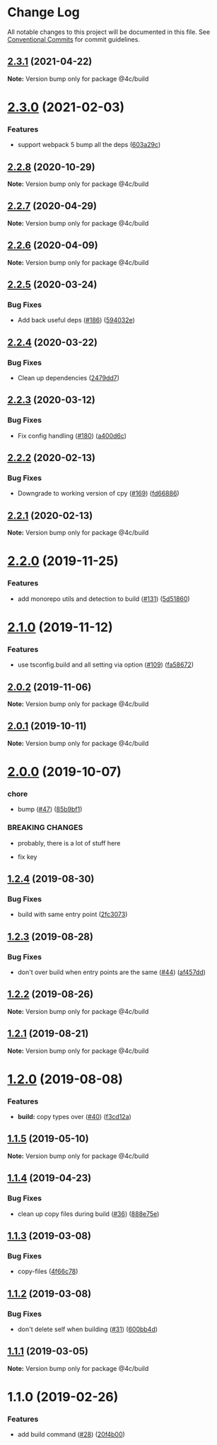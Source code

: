 # Change Log

All notable changes to this project will be documented in this file.
See [Conventional Commits](https://conventionalcommits.org) for commit guidelines.

## [2.3.1](https://github.com/4Catalyzer/cli/compare/@4c/build@2.3.0...@4c/build@2.3.1) (2021-04-22)

**Note:** Version bump only for package @4c/build





# [2.3.0](https://github.com/4Catalyzer/cli/compare/@4c/build@2.2.8...@4c/build@2.3.0) (2021-02-03)


### Features

* support webpack 5 bump all the deps ([603a29c](https://github.com/4Catalyzer/cli/commit/603a29cfc8aa9ca10d6e8c06414ab75b8286ea86))





## [2.2.8](https://github.com/4Catalyzer/cli/compare/@4c/build@2.2.7...@4c/build@2.2.8) (2020-10-29)

**Note:** Version bump only for package @4c/build





## [2.2.7](https://github.com/4Catalyzer/cli/compare/@4c/build@2.2.6...@4c/build@2.2.7) (2020-04-29)

**Note:** Version bump only for package @4c/build





## [2.2.6](https://github.com/4Catalyzer/build/compare/@4c/build@2.2.5...@4c/build@2.2.6) (2020-04-09)

**Note:** Version bump only for package @4c/build





## [2.2.5](https://github.com/4Catalyzer/build/compare/@4c/build@2.2.4...@4c/build@2.2.5) (2020-03-24)


### Bug Fixes

* Add back useful deps ([#186](https://github.com/4Catalyzer/build/issues/186)) ([594032e](https://github.com/4Catalyzer/build/commit/594032ef2766900ae7beaacc5032cf454f6452b6))





## [2.2.4](https://github.com/4Catalyzer/build/compare/@4c/build@2.2.3...@4c/build@2.2.4) (2020-03-22)


### Bug Fixes

* Clean up dependencies ([2479dd7](https://github.com/4Catalyzer/build/commit/2479dd743fbff67cbdb6a79f70dd3bdd00518003))





## [2.2.3](https://github.com/4Catalyzer/build/compare/@4c/build@2.2.2...@4c/build@2.2.3) (2020-03-12)


### Bug Fixes

* Fix config handling ([#180](https://github.com/4Catalyzer/build/issues/180)) ([a400d6c](https://github.com/4Catalyzer/build/commit/a400d6ca0b3ee133a8d2d33e5c0224cb10b0c19c))





## [2.2.2](https://github.com/4Catalyzer/build/compare/@4c/build@2.2.1...@4c/build@2.2.2) (2020-02-13)


### Bug Fixes

* Downgrade to working version of cpy ([#169](https://github.com/4Catalyzer/build/issues/169)) ([fd66886](https://github.com/4Catalyzer/build/commit/fd66886e3eb5fb8fbbd84513a7d6c73694cb05a8))





## [2.2.1](https://github.com/4Catalyzer/build/compare/@4c/build@2.2.0...@4c/build@2.2.1) (2020-02-13)

**Note:** Version bump only for package @4c/build





# [2.2.0](https://github.com/4Catalyzer/build/compare/@4c/build@2.1.0...@4c/build@2.2.0) (2019-11-25)


### Features

* add monorepo utils and detection to build ([#131](https://github.com/4Catalyzer/build/issues/131)) ([5d51860](https://github.com/4Catalyzer/build/commit/5d51860d3b2a5dd5ba27714e9fe84159243e0019))





# [2.1.0](https://github.com/4Catalyzer/build/compare/@4c/build@2.0.2...@4c/build@2.1.0) (2019-11-12)


### Features

* use tsconfig.build and all setting via option ([#109](https://github.com/4Catalyzer/build/issues/109)) ([fa58672](https://github.com/4Catalyzer/build/commit/fa5867232fd51d063f4e39fe4cc1a0c5034ac4d5))





## [2.0.2](https://github.com/4Catalyzer/build/compare/@4c/build@2.0.1...@4c/build@2.0.2) (2019-11-06)

**Note:** Version bump only for package @4c/build





## [2.0.1](https://github.com/4Catalyzer/build/compare/@4c/build@2.0.0...@4c/build@2.0.1) (2019-10-11)

**Note:** Version bump only for package @4c/build





# [2.0.0](https://github.com/4Catalyzer/build/compare/@4c/build@1.2.4...@4c/build@2.0.0) (2019-10-07)


### chore

* bump ([#47](https://github.com/4Catalyzer/build/issues/47)) ([85b9bf1](https://github.com/4Catalyzer/build/commit/85b9bf1))


### BREAKING CHANGES

* probably, there is a lot of stuff here

* fix key





## [1.2.4](https://github.com/4Catalyzer/build/compare/@4c/build@1.2.3...@4c/build@1.2.4) (2019-08-30)


### Bug Fixes

* build with same entry point ([2fc3073](https://github.com/4Catalyzer/build/commit/2fc3073))





## [1.2.3](https://github.com/4Catalyzer/build/compare/@4c/build@1.2.2...@4c/build@1.2.3) (2019-08-28)


### Bug Fixes

* don't over build when entry points are the same ([#44](https://github.com/4Catalyzer/build/issues/44)) ([af457dd](https://github.com/4Catalyzer/build/commit/af457dd))





## [1.2.2](https://github.com/4Catalyzer/build/compare/@4c/build@1.2.1...@4c/build@1.2.2) (2019-08-26)

**Note:** Version bump only for package @4c/build





## [1.2.1](https://github.com/4Catalyzer/build/compare/@4c/build@1.2.0...@4c/build@1.2.1) (2019-08-21)

**Note:** Version bump only for package @4c/build





# [1.2.0](https://github.com/4Catalyzer/build/compare/@4c/build@1.1.5...@4c/build@1.2.0) (2019-08-08)


### Features

* **build:** copy types over ([#40](https://github.com/4Catalyzer/build/issues/40)) ([f3cd12a](https://github.com/4Catalyzer/build/commit/f3cd12a))





## [1.1.5](https://github.com/4Catalyzer/build/compare/@4c/build@1.1.4...@4c/build@1.1.5) (2019-05-10)

**Note:** Version bump only for package @4c/build





## [1.1.4](https://github.com/4Catalyzer/build/compare/@4c/build@1.1.3...@4c/build@1.1.4) (2019-04-23)


### Bug Fixes

* clean up copy files during build ([#36](https://github.com/4Catalyzer/build/issues/36)) ([888e75e](https://github.com/4Catalyzer/build/commit/888e75e))





## [1.1.3](https://github.com/4Catalyzer/build/compare/@4c/build@1.1.2...@4c/build@1.1.3) (2019-03-08)


### Bug Fixes

* copy-files ([4f66c78](https://github.com/4Catalyzer/build/commit/4f66c78))





## [1.1.2](https://github.com/4Catalyzer/build/compare/@4c/build@1.1.1...@4c/build@1.1.2) (2019-03-08)


### Bug Fixes

* don't delete self when building ([#31](https://github.com/4Catalyzer/build/issues/31)) ([600bb4d](https://github.com/4Catalyzer/build/commit/600bb4d))





## [1.1.1](https://github.com/4Catalyzer/build/compare/@4c/build@1.1.0...@4c/build@1.1.1) (2019-03-05)

**Note:** Version bump only for package @4c/build





# 1.1.0 (2019-02-26)


### Features

* add build command ([#28](https://github.com/4Catalyzer/build/issues/28)) ([20f4b00](https://github.com/4Catalyzer/build/commit/20f4b00))
